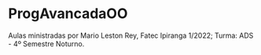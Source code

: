 # ProgAvancadaOO
Aulas ministradas por Mario Leston Rey, Fatec Ipiranga 1/2022; Turma: ADS - 4º Semestre Noturno.
